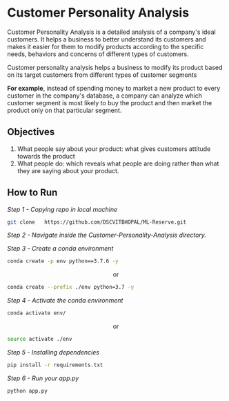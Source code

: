 # Customer Personality Analysis

Customer Personality Analysis is a detailed analysis of a company's ideal customers. It helps a business to better understand its customers and makes it easier for them to modify products according to the specific needs, behaviors and concerns of different types of customers.

Customer personality analysis helps a business to modify its product based on its target customers from different types of customer segments

**For example**, instead of spending money to market a new product to every customer in the company's database, a company can analyze which customer segment is most likely to buy the product and then market the product only on that particular segment.

## Objectives

1. What people say about your product: what gives customers attitude towards the product
2. What people do: which reveals what people are doing rather than what they are saying about your product.

## How to Run

*Step 1 - Copying repo in local machine*
```bash
git clone   https://github.com/DSCVITBHOPAL/ML-Reserve.git
```
*Step 2 - Navigate inside the Customer-Personality-Analysis directory.*

*Step 3 - Create a conda environment*
```bash
conda create -p env python==3.7.6 -y
```
<p align="center">or</p>

```bash
conda create --prefix ./env python=3.7 -y
```
*Step 4 - Activate the conda environment*
```bash
conda activate env/
```
<p align="center">or</p>

```bash
source activate ./env
```
*Step 5 - Installing dependencies*
```bash
pip install -r requirements.txt
```

*Step 6 - Run your app.py*
```bash
python app.py
```